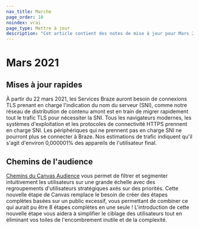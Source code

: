 ```yaml
---
nav_title: Marche
page_order: 10
noindex: vrai
page_type: Mettre à jour
description: "Cet article contient des notes de mise à jour pour Mars 2021."
---
```


# Mars 2021

## Mises à jour rapides

À partir du 22 mars 2021, les Services Braze auront besoin de connexions TLS prenant en charge l'indication du nom du serveur (SNI), comme notre réseau de distribution de contenu amont est en train de migrer rapidement tout le trafic TLS pour nécessiter la SNI. Tous les navigateurs modernes, les systèmes d'exploitation et les protocoles de connectivité HTTPS prennent en charge SNI. Les périphériques qui ne prennent pas en charge SNI ne pourront plus se connecter à Braze. Nos estimations de trafic indiquent qu'il s'agit d'environ 0,000001% des appareils de l'utilisateur final.

## Chemins de l'audience

[Chemins du Canvas Audience]({{site.baseurl}}/audience_paths/) vous permet de filtrer et segmenter intuitivement les utilisateurs sur une grande échelle avec des regroupements d'utilisateurs stratégiques axés sur des priorités. Cette nouvelle étape de Canvas remplace le besoin de créer des étapes complètes basées sur un public excessif, vous permettant de combiner ce qui aurait pu être 8 étapes complètes en une seule ! L'introduction de cette nouvelle étape vous aidera à simplifier le ciblage des utilisateurs tout en éliminant vos toiles de l'encombrement inutile et de la complexité.

